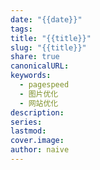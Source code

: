 ```yaml
---
date: "{{date}}"
tags:
title: "{{title}}"
slug: "{{title}}"
share: true
canonicalURL:
keywords:
  - pagespeed
  - 图片优化
  - 网站优化
description:
series:
lastmod:
cover.image:
author: naive
---
```

